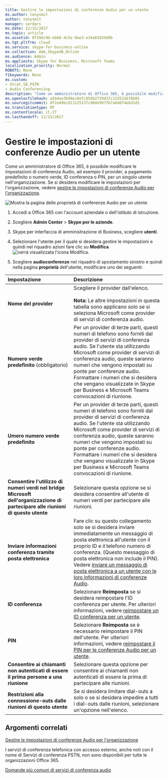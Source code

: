 ```yaml
---
title: Gestire le impostazioni di conferenze Audio per un utente
ms.author: tonysmit
author: tonysmit
manager: serdars
ms.date: 12/15/2017
ms.topic: article
ms.assetid: 0f39dc9d-eb60-4c5a-9ae3-e34a01834d9b
ms.tgt.pltfrm: cloud
ms.service: skype-for-business-online
ms.collection: Adm_Skype4B_Online
ms.audience: Admin
ms.appliesto: Skype for Business, Microsoft Teams
localization_priority: Normal
ROBOTS: None
f1keywords: None
ms.custom:
- Strat_SB_PSTN
- Audio Conferencing
description: "Come un amministratore di Office 365, è possibile modificare le impostazioni di conferenza Audio, ad esempio il provider, a pagamento predefinito o numero verde, ID conferenza o PIN, per un singolo utente nell'organizzazione. Se si desidera modificare le impostazioni per l'organizzazione, vedere Manage conferenze Audio le impostazioni per l'organizzazione."
ms.openlocfilehash: a544ee3b99ec8efc854b2729d37c1155316f8b85
ms.sourcegitcommit: 8f2e49bc813125137c90de997fb7a6dd74e6d1d5
ms.translationtype: MT
ms.contentlocale: it-IT
ms.lasthandoff: 12/15/2017
---
```

# <a name="manage-the-audio-conferencing-settings-for-a-user"></a>Gestire le impostazioni di conferenze Audio per un utente

Come un amministratore di Office 365, è possibile modificare le impostazioni di conferenza Audio, ad esempio il provider, a pagamento predefinito o numero verde, ID conferenza o PIN, per un singolo utente nell'organizzazione. Se si desidera modificare le impostazioni per l'organizzazione, vedere [gestire le impostazioni di conferenze Audio per l'organizzazione](manage-the-audio-conferencing-settings-for-my-organization.md).
  
![Mostra la pagina delle proprietà di conferenze Audio per un utente](../images/228550f7-92be-416d-9ab1-7c2ef54dd4e6.png)
  
1. Accedi a Office 365 con l'account aziendale o dell'istituto di istruzione.
    
2. Scegliere **Admin Center** > **Skype per le aziende**.
    
3. Skype per interfaccia di amministrazione di Business, scegliere **utenti**.
    
4. Selezionare l'utente per il quale si desidera gestire le impostazioni e quindi nel riquadro azioni fare clic su **Modifica**![verrà visualizzata l'icona Modifica](../images/4d8bea48-be68-4e0e-a54c-73decf7ea4ec.png).
    
5. Scegliere **audioconferenze** nel riquadro di spostamento sinistro e quindi nella pagina **proprietà** dell'utente, modificare uno dei seguenti:
    
|**Impostazione**|**Descrizione**|
|:-----|:-----|
|**Nome del provider** <br/> |Scegliere il provider dall'elenco.  <br/><br/> **Nota:** Le altre impostazioni in questa tabella sono applicano solo se si seleziona Microsoft come provider di servizi di conferenza audio.           |
|**Numero verde predefinito** (obbligatorio) <br/> |Per un provider di terze parti, questi numeri di telefono sono forniti dal provider di servizi di conferenza audio. Se l'utente sta utilizzando Microsoft come provider di servizi di conferenza audio, queste saranno numeri che vengono impostati su ponte per conferenze audio. Formattare i numeri che si desidera che vengano visualizzate in Skype per Business e Microsoft Teams convocazioni di riunione.  <br/> |
|**Umero numero verde predefinito** <br/> |Per un provider di terze parti, questi numeri di telefono sono forniti dal provider di servizi di conferenza audio. Se l'utente sta utilizzando Microsoft come provider di servizi di conferenza audio, queste saranno numeri che vengono impostati su ponte per conferenze audio. Formattare i numeri che si desidera che vengano visualizzate in Skype per Business e Microsoft Teams convocazioni di riunione.  <br/> |
|**Consentire l'utilizzo di numeri verdi nel bridge Microsoft dell'organizzazione di partecipare alle riunioni di questo utente** <br/> |Selezionare questa opzione se si desidera consentire all'utente di numeri verdi per partecipare alle riunioni.  <br/> |
|**Inviare informazioni conferenza tramite posta elettronica** <br/> |Fare clic su questo collegamento solo se si desidera inviare immediatamente un messaggio di posta elettronica all'utente con il proprio ID e il telefono numero di conferenza. (Questo messaggio di posta elettronica non include il PIN). Vedere [inviare un messaggio di posta elettronica a un utente con le loro informazioni di conferenze Audio](send-an-email-to-a-user-with-their-dial-in-information.md).  <br/> |
|**ID conferenza** <br/> |Selezionare **Reimposta** se si desidera reimpostare l'ID conferenza per utente. Per ulteriori informazioni, vedere [reimpostare un ID conferenza per un utente](reset-a-conference-id-for-a-user.md).  <br/> |
|**PIN** <br/> |Selezionare **Reimposta** se è necessario reimpostare il PIN dell'utente. Per ulteriori informazioni, vedere [reimpostare il PIN per le conferenze Audio per un utente](reset-the-audio-conferencing-pin-for-a-user.md).  <br/> |
|**Consentire ai chiamanti non autenticati di essere il prima persone a una riunione** <br/> |Selezionare questa opzione per consentire ai chiamanti non autenticati di essere la prima di partecipare alle riunioni.  <br/> |
|**Restrizioni alla connessione-outs dalle riunioni di questo utente** <br/> |Se si desidera limitare dial-outs a solo o se si desidera impedire a tutti i dial-outs dalle riunioni, selezionare un'opzione nell'elenco.  <br/> |
   
## <a name="related-topics"></a>Argomenti correlati

[Gestire le impostazioni di conferenze Audio per l'organizzazione](manage-the-audio-conferencing-settings-for-my-organization.md)

I servizi di conferenza telefonica con accesso esterno, anche noti con il nome di Servizi di conferenza PSTN, non sono disponibili per tutte le organizzazioni Office 365.
  
[Domande più comuni di servizi di conferenza audio](audio-conferencing-common-questions.md)
  

